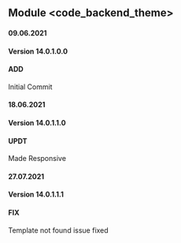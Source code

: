 ## Module <code_backend_theme>

#### 09.06.2021

#### Version 14.0.1.0.0

#### ADD

Initial Commit

#### 18.06.2021

#### Version 14.0.1.1.0

#### UPDT

Made Responsive

#### 27.07.2021

#### Version 14.0.1.1.1

#### FIX

Template not found issue fixed